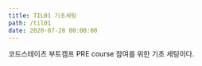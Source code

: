 ```yaml
---
title: TIL01 기초세팅
path: /til01
date: 2020-07-28 00:00:00
---
```

코드스테이츠 부트캠프 PRE course 참여를 위한 기초 세팅이다.